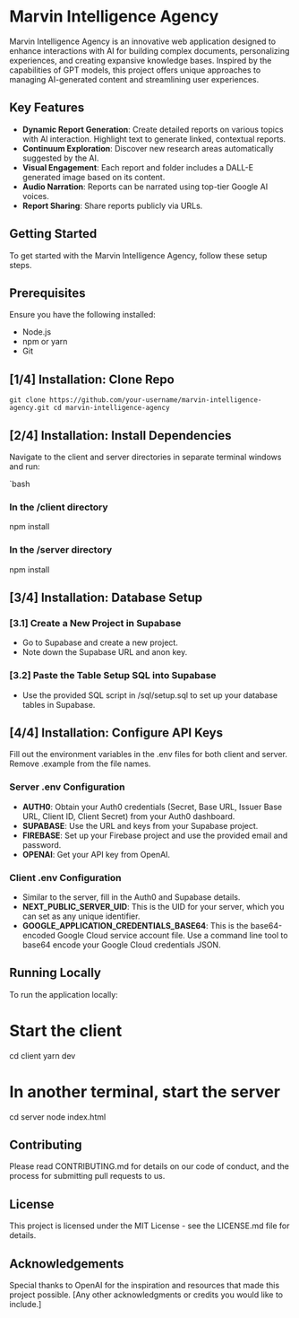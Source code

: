 # Marvin Intelligence Agency

Marvin Intelligence Agency is an innovative web application designed to enhance interactions with AI for building complex documents, personalizing experiences, and creating expansive knowledge bases. Inspired by the capabilities of GPT models, this project offers unique approaches to managing AI-generated content and streamlining user experiences.

## Key Features

- **Dynamic Report Generation**: Create detailed reports on various topics with AI interaction. Highlight text to generate linked, contextual reports.
- **Continuum Exploration**: Discover new research areas automatically suggested by the AI.
- **Visual Engagement**: Each report and folder includes a DALL-E generated image based on its content.
- **Audio Narration**: Reports can be narrated using top-tier Google AI voices.
- **Report Sharing**: Share reports publicly via URLs.

## Getting Started

To get started with the Marvin Intelligence Agency, follow these setup steps.

## Prerequisites

Ensure you have the following installed:

- Node.js
- npm or yarn
- Git

## [1/4] Installation: Clone Repo

`git clone https://github.com/your-username/marvin-intelligence-agency.git
cd marvin-intelligence-agency
`

## [2/4] Installation: Install Dependencies

Navigate to the client and server directories in separate terminal windows and run:

`bash

### In the /client directory

npm install

### In the /server directory

npm install

## [3/4] Installation: Database Setup

### [3.1] Create a New Project in Supabase

- Go to Supabase and create a new project.
- Note down the Supabase URL and anon key.

### [3.2] Paste the Table Setup SQL into Supabase

- Use the provided SQL script in /sql/setup.sql to set up your database tables in Supabase.

## [4/4] Installation: Configure API Keys

Fill out the environment variables in the .env files for both client and server. Remove .example from the file names.

### Server .env Configuration

- **AUTH0**: Obtain your Auth0 credentials (Secret, Base URL, Issuer Base URL, Client ID, Client Secret) from your Auth0 dashboard.
- **SUPABASE**: Use the URL and keys from your Supabase project.
- **FIREBASE**: Set up your Firebase project and use the provided email and password.
- **OPENAI**: Get your API key from OpenAI.

### Client .env Configuration

- Similar to the server, fill in the Auth0 and Supabase details.
- **NEXT_PUBLIC_SERVER_UID**: This is the UID for your server, which you can set as any unique identifier.
- **GOOGLE_APPLICATION_CREDENTIALS_BASE64**: This is the base64-encoded Google Cloud service account file. Use a command line tool to base64 encode your Google Cloud credentials JSON.

## Running Locally

To run the application locally:

# Start the client

cd client
yarn dev

# In another terminal, start the server

cd server
node index.html

## Contributing

Please read CONTRIBUTING.md for details on our code of conduct, and the process for submitting pull requests to us.

## License

This project is licensed under the MIT License - see the LICENSE.md file for details.

## Acknowledgements

Special thanks to OpenAI for the inspiration and resources that made this project possible.
[Any other acknowledgments or credits you would like to include.]
